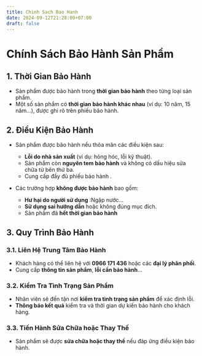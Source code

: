 ```yaml
---
title: Chinh Sach Bao Hanh
date: 2024-09-12T21:28:09+07:00
draft: false
---
```

# Chính Sách Bảo Hành Sản Phẩm

## 1. Thời Gian Bảo Hành
   - Sản phẩm được bảo hành trong **thời gian bảo hành** theo từng loại sản phẩm.
   - Một số sản phẩm có **thời gian bảo hành khác nhau** (ví dụ: 10 năm, 15 năm...), được ghi rõ trên phiếu bảo hành.

## 2. Điều Kiện Bảo Hành
   - Sản phẩm được bảo hành nếu thỏa mãn các điều kiện sau:
     - **Lỗi do nhà sản xuất** (ví dụ: hỏng hóc, lỗi kỹ thuật).
     - Sản phẩm còn **nguyên tem bảo hành** và không có dấu hiệu sửa chữa từ bên thứ ba.
     - Cung cấp đầy đủ phiếu bảo hành .

   - Các trường hợp **không được bảo hành** bao gồm:
     - **Hư hại do người sử dụng** :Ngập nước...
     - **Sử dụng sai hướng dẫn** hoặc không đúng mục đích.
     - Sản phẩm đã **hết thời gian bảo hành** 

## 3. Quy Trình Bảo Hành
   ### 3.1. Liên Hệ Trung Tâm Bảo Hành
   - Khách hàng có thể liên hệ với **0966 171 436** hoặc các **đại lý phân phối**.
   - Cung cấp **thông tin sản phẩm**, **lỗi cần bảo hành**...

   ### 3.2. Kiểm Tra Tình Trạng Sản Phẩm
   - Nhân viên sẽ đến tận nơi **kiểm tra tình trạng sản phẩm** để xác định lỗi.
   - **Thông báo kết quả** kiểm tra và thời gian dự kiến bảo hành cho khách hàng.

   ### 3.3. Tiến Hành Sửa Chữa hoặc Thay Thế
   - Sản phẩm sẽ được **sửa chữa hoặc thay thế** nếu đáp ứng điều kiện bảo hành.
   
